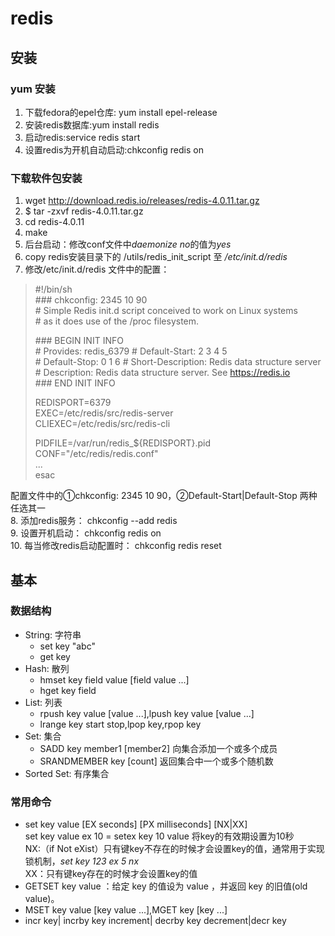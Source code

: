 # redis
## 安装
### yum 安装
   1. 下载fedora的epel仓库: yum install epel-release
   2. 安装redis数据库:yum install redis
   3. 启动redis:service redis start
   4. 设置redis为开机自动启动:chkconfig redis on
### 下载软件包安装
   1. wget http://download.redis.io/releases/redis-4.0.11.tar.gz
   2. $ tar -zxvf redis-4.0.11.tar.gz
   3. cd redis-4.0.11
   4. make
   5. 后台启动：修改conf文件中*daemonize no*的值为*yes*
   6. copy redis安装目录下的 /utils/redis_init_script 至 _/etc/init.d/redis_
   7. 修改/etc/init.d/redis 文件中的配置：
> \#!/bin/sh   
> \### chkconfig: 2345 10 90  
> \# Simple Redis init.d script conceived to work on Linux systems   
> \# as it does use of the /proc filesystem. 
>
> \### BEGIN INIT INFO  
> \# Provides:     redis_6379 
> \# Default-Start:        2 3 4 5  
> \# Default-Stop:         0 1 6 
> \# Short-Description:    Redis data structure server   
> \# Description:          Redis data structure server. See https://redis.io  
> \### END INIT INFO 
>  
> REDISPORT=6379  
> EXEC=/etc/redis/src/redis-server  
> CLIEXEC=/etc/redis/src/redis-cli  
>  
> PIDFILE=/var/run/redis_${REDISPORT}.pid 
> CONF="/etc/redis/redis.conf"   
> ...    
> esac   

  配置文件中的①chkconfig: 2345 10 90，②Default-Start|Default-Stop 两种任选其一    
  8. 添加redis服务： chkconfig --add redis    
  9. 设置开机启动： chkconfig redis on    
  10. 每当修改redis启动配置时： chkconfig redis reset    
## 基本
### 数据结构
  * String: 字符串
    * set key "abc"
    * get key
  * Hash: 散列
    * hmset key field value [field value ...]
    * hget key field
  * List: 列表
    * rpush key value [value ...],lpush key value [value ...]
    * lrange key start stop,lpop key,rpop key
  * Set: 集合
    * SADD key member1 [member2] 向集合添加一个或多个成员
    * SRANDMEMBER key [count] 返回集合中一个或多个随机数
  * Sorted Set: 有序集合
### 常用命令
  * set key value [EX seconds] [PX milliseconds] [NX|XX]    
     set key value ex 10 = setex key 10 value 将key的有效期设置为10秒    
     NX:（if Not eXist）只有键key不存在的时候才会设置key的值，通常用于实现锁机制，*set key 123 ex 5 nx*    
     XX：只有键key存在的时候才会设置key的值  
  * GETSET key value ：给定 key 的值设为 value ，并返回 key 的旧值(old value)。    
  * MSET key value [key value ...],MGET key [key ...]    
  * incr key| incrby key increment| decrby key decrement|decr key    
